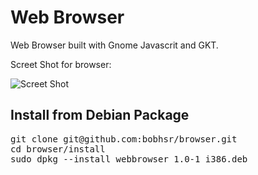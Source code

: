 Web Browser
==========

Web Browser built with Gnome Javascrit and GKT.


Screet Shot for browser:


![Screet Shot](https://raw.github.com/bobhsr/browser/master/data/imgs/browser.png)


Install from Debian Package
---------------------

<pre>
git clone git@github.com:bobhsr/browser.git
cd browser/install
sudo dpkg --install webbrowser_1.0-1_i386.deb 
</pre>
